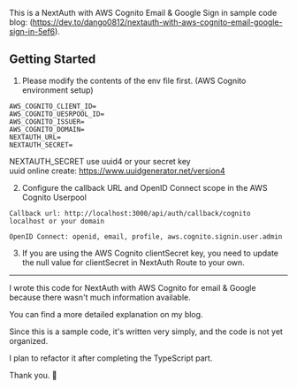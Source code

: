 This is a NextAuth with AWS Cognito Email & Google Sign in sample code<br/>
blog: (https://dev.to/dango0812/nextauth-with-aws-cognito-email-google-sign-in-5ef6).

## Getting Started

1. Please modify the contents of the env file first. (AWS Cognito environment setup)
```
AWS_COGNITO_CLIENT_ID=
AWS_COGNITO_UESRPOOL_ID=
AWS_COGNITO_ISSUER=
AWS_COGNITO_DOMAIN=
NEXTAUTH_URL=
NEXTAUTH_SECRET=
```
NEXTAUTH_SECRET use uuid4 or your secret key<br/>
uuid online create: https://www.uuidgenerator.net/version4

2. Configure the callback URL and OpenID Connect scope in the AWS Cognito Userpool
```
Callback url: http://localhost:3000/api/auth/callback/cognito
localhost or your domain

OpenID Connect: openid, email, profile, aws.cognito.signin.user.admin
```

3. If you are using the AWS Cognito clientSecret key, you need to update the null value for clientSecret in NextAuth Route to your own.

---

I wrote this code for NextAuth with AWS Cognito for email & Google because there wasn't much information available. 

You can find a more detailed explanation on my blog. 

Since this is a sample code, it's written very simply, and the code is not yet organized. 

I plan to refactor it after completing the TypeScript part. 

Thank you. 🫠